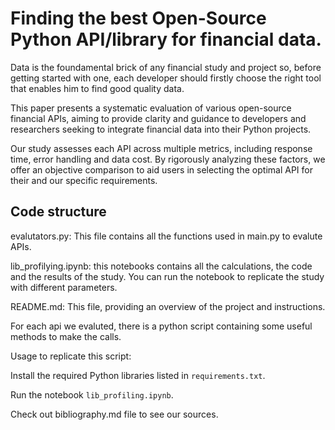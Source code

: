 # Finding the best Open-Source Python API/library for financial data.
Data is the foundamental brick of any financial study and project so, before getting started with one, each developer should firstly choose the right tool that enables him to find good quality data.

This paper presents a systematic evaluation of various open-source financial APIs, aiming to provide clarity and guidance to developers and researchers seeking to integrate financial data into their Python projects.

Our study assesses each API across multiple metrics, including response time, error handling and data cost. By rigorously analyzing these factors, we offer an objective comparison to aid users in selecting the optimal API for their and our specific requirements.


## Code structure
evalutators.py: This file contains all the functions used in main.py to evalute APIs.

lib_profilying.ipynb: this notebooks contains all the calculations, the code and the results of the study. You can run the notebook to replicate the study with different parameters.

README.md: This file, providing an overview of the project and instructions.

For each api we evaluted, there is a python script containing some useful methods to make the calls.

Usage to replicate this script:

Install the required Python libraries listed in `requirements.txt`.

Run the notebook `lib_profiling.ipynb`.

Check out bibliography.md file to see our sources.
